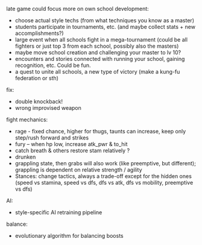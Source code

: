 late game could focus more on own school development:
* choose actual style techs (from what techniques you know as a master)
* students participate in tournaments, etc. (and maybe collect stats + new accomplishments?)
* large event when all schools fight in a mega-tournament (could be all fighters or just top 3 from each school, possibly also the masters)
* maybe move school creation and challenging your master to lv 10?
* encounters and stories connected with running your school, gaining recognition, etc. Could be fun.
* a quest to unite all schools, a new type of victory (make a kung-fu federation or sth)

fix:
* double knockback!
* wrong improvised weapon

fight mechanics:
* rage - fixed chance, higher for thugs, taunts can increase, keep only step/rush forward and strikes
* fury – when hp low, increase atk_pwr & to_hit
* catch breath & others restore stam relatively ?
* drunken
* grappling state, then grabs will also work (like preemptive, but different); grappling is dependent on relative strength / agility
* Stances: change tactics, always a trade-off except for the hidden ones (speed vs stamina, speed vs dfs, dfs vs atk, dfs vs mobility, preemptive vs dfs)

AI:
* style-specific AI retraining pipeline

balance:
* evolutionary algorithm for balancing boosts